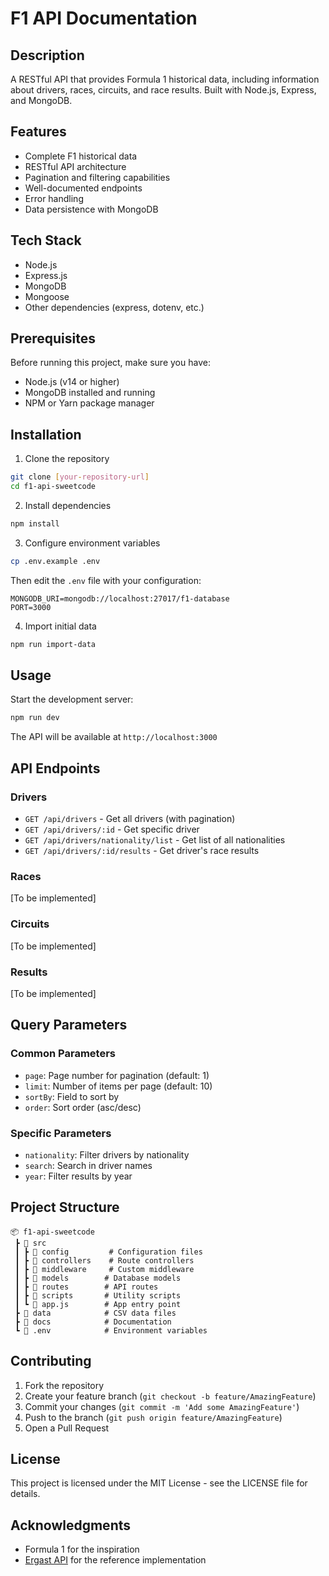 # F1 API Documentation

## Description

A RESTful API that provides Formula 1 historical data, including information about drivers, races, circuits, and race results. Built with Node.js, Express, and MongoDB.

## Features

- Complete F1 historical data
- RESTful API architecture
- Pagination and filtering capabilities
- Well-documented endpoints
- Error handling
- Data persistence with MongoDB

## Tech Stack

- Node.js
- Express.js
- MongoDB
- Mongoose
- Other dependencies (express, dotenv, etc.)

## Prerequisites

Before running this project, make sure you have:

- Node.js (v14 or higher)
- MongoDB installed and running
- NPM or Yarn package manager

## Installation

1. Clone the repository

```bash
git clone [your-repository-url]
cd f1-api-sweetcode
```

2. Install dependencies

```bash
npm install
```

3. Configure environment variables

```bash
cp .env.example .env
```

Then edit the `.env` file with your configuration:

```
MONGODB_URI=mongodb://localhost:27017/f1-database
PORT=3000
```

4. Import initial data

```bash
npm run import-data
```

## Usage

Start the development server:

```bash
npm run dev
```

The API will be available at `http://localhost:3000`

## API Endpoints

### Drivers

- `GET /api/drivers` - Get all drivers (with pagination)
- `GET /api/drivers/:id` - Get specific driver
- `GET /api/drivers/nationality/list` - Get list of all nationalities
- `GET /api/drivers/:id/results` - Get driver's race results

### Races

[To be implemented]

### Circuits

[To be implemented]

### Results

[To be implemented]

## Query Parameters

### Common Parameters

- `page`: Page number for pagination (default: 1)
- `limit`: Number of items per page (default: 10)
- `sortBy`: Field to sort by
- `order`: Sort order (asc/desc)

### Specific Parameters

- `nationality`: Filter drivers by nationality
- `search`: Search in driver names
- `year`: Filter results by year

## Project Structure

```
📦 f1-api-sweetcode
 ┣ 📂 src
 ┃ ┣ 📂 config         # Configuration files
 ┃ ┣ 📂 controllers    # Route controllers
 ┃ ┣ 📂 middleware     # Custom middleware
 ┃ ┣ 📂 models        # Database models
 ┃ ┣ 📂 routes        # API routes
 ┃ ┣ 📂 scripts       # Utility scripts
 ┃ ┗ 📜 app.js        # App entry point
 ┣ 📂 data            # CSV data files
 ┣ 📂 docs            # Documentation
 ┗ 📜 .env            # Environment variables
```

## Contributing

1. Fork the repository
2. Create your feature branch (`git checkout -b feature/AmazingFeature`)
3. Commit your changes (`git commit -m 'Add some AmazingFeature'`)
4. Push to the branch (`git push origin feature/AmazingFeature`)
5. Open a Pull Request

## License

This project is licensed under the MIT License - see the LICENSE file for details.

## Acknowledgments

- Formula 1 for the inspiration
- [Ergast API](http://ergast.com/mrd/) for the reference implementation
